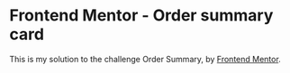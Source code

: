 # Frontend Mentor - Order summary card

This is my solution to the challenge Order Summary, by [Frontend Mentor](https://www.frontendmentor.io/challenges/order-summary-component-QlPmajDUj).


